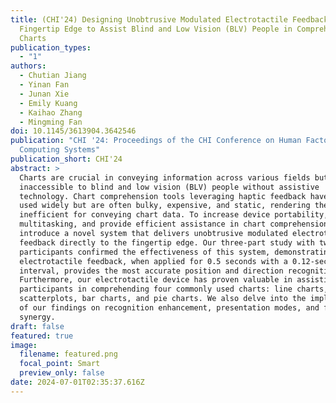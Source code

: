 ```yaml
---
title: (CHI'24) Designing Unobtrusive Modulated Electrotactile Feedback on
  Fingertip Edge to Assist Blind and Low Vision (BLV) People in Comprehending
  Charts
publication_types:
  - "1"
authors:
  - Chutian Jiang
  - Yinan Fan
  - Junan Xie
  - Emily Kuang
  - Kaihao Zhang
  - Mingming Fan
doi: 10.1145/3613904.3642546
publication: "CHI '24: Proceedings of the CHI Conference on Human Factors in
  Computing Systems"
publication_short: CHI'24
abstract: >
  Charts are crucial in conveying information across various fields but are
  inaccessible to blind and low vision (BLV) people without assistive
  technology. Chart comprehension tools leveraging haptic feedback have been
  used widely but are often bulky, expensive, and static, rendering them
  inefficient for conveying chart data. To increase device portability, enable
  multitasking, and provide efficient assistance in chart comprehension, we
  introduce a novel system that delivers unobtrusive modulated electrotactile
  feedback directly to the fingertip edge. Our three-part study with twelve
  participants confirmed the effectiveness of this system, demonstrating that
  electrotactile feedback, when applied for 0.5 seconds with a 0.12-second
  interval, provides the most accurate position and direction recognition.
  Furthermore, our electrotactile device has proven valuable in assisting BLV
  participants in comprehending four commonly used charts: line charts,
  scatterplots, bar charts, and pie charts. We also delve into the implications
  of our findings on recognition enhancement, presentation modes, and function
  synergy.
draft: false
featured: true
image:
  filename: featured.png
  focal_point: Smart
  preview_only: false
date: 2024-07-01T02:35:37.616Z
---
```

